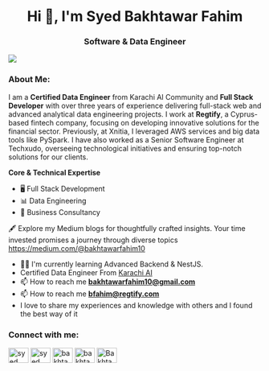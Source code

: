 <h1 align="center">Hi 👋, I'm Syed Bakhtawar Fahim</h1>
<h3 align="center">Software & Data Engineer</h3>


<!-- 
<p align="left"> <img src="https://media.licdn.com/dms/image/v2/D4D16AQGpGjMl4cMdjA/profile-displaybackgroundimage-shrink_350_1400/profile-displaybackgroundimage-shrink_350_1400/0/1737218047829?e=1743033600&v=beta&t=Xl6Rng3XRN7kbW_XQif0ydkeGMqNFB-BxBHyz4nHJZg" alt="syed-bakhtawar-fahim" /> </p>
-->

<p align="left"> <img src="[https://media.licdn.com/dms/image/v2/D4D16AQEfIDvQ_A5Ffw/profile-displaybackgroundimage-shrink_350_1400/B4DZWBv1FIGkAg-/0/1741638560923?e=1747267200&v=beta&t=MKevjr37Nc34QjTpSOkODpCAXFtiIRdh0Dy2cb1Ase8](https://media.licdn.com/dms/image/v2/D4D16AQExRBoO8RBwgQ/profile-displaybackgroundimage-shrink_350_1400/B4DZfaZn2fGgAc-/0/1751715840220?e=1757548800&v=beta&t=4NYRdvlhrD8UV6siDOllDeYAuOkOVf862hWOlbH4OcM)" /> </p>


<!--  
<p align="left"> <img src="https://komarev.com/ghpvc/?username=syed-bakhtawar-fahim&label=Profile%20views&color=0e75b6&style=flat" alt="syed-bakhtawar-fahim" /> </p>

<p align="left"> <img src="https://firebasestorage.googleapis.com/v0/b/reactaideveloper.appspot.com/o/Syed%20bakhtawar%20fahim%20(1).png?alt=media&token=04922c91-9170-4eb0-b487-2e9cfcaab0c4" /> </p>
I am a Certified Data Engineer and experienced Full Stack Developer with over 3 years of experience delivering full-stack web, advanced analytical data engineering projects, and advisory services to high-value clients. 
I had worked as a Data Engineer at Xnitia Remotely, where I leverage AWS services and use big data tools like PySpark, etc for projects. 
Additionally, I serve as a Senior Software Engineer at Techxudo, overseeing various technological initiatives and ensuring the delivery of top-notch solutions to our clients.
-->

<h3 align="left">About Me:</h3>
<p align="left"> I am a <strong>Certified Data Engineer</strong> from Karachi AI Community and <strong>Full Stack Developer</strong> with over three years of experience delivering full-stack web and advanced analytical data engineering projects. I work at <strong>Regtify</strong>, a Cyprus-based fintech company, focusing on developing innovative solutions for the financial sector. Previously, at Xnitia, I leveraged AWS services and big data tools like PySpark. I have also worked as a Senior Software Engineer at Techxudo, overseeing technological initiatives and ensuring top-notch solutions for our clients.

<strong>Core & Technical Expertise</strong>
- 🖥️ Full Stack Development
- 📊 Data Engineering
- 💼 Business Consultancy


🖋️ Explore my Medium blogs for thoughtfully crafted insights. Your time invested promises a journey through diverse topics
https://medium.com/@bakhtawarfahim10</p>
<!-- <p align="left"> <a href="https://github.com/ryo-ma/github-profile-trophy"><img src="https://github-profile-trophy.vercel.app/?username=syed-bakhtawar-fahim" alt="syed-bakhtawar-fahim" /></a> </p> -->

<!-- <p align="left"> <a href="https://twitter.com/syed bakhtawar fahim" target="blank"><img src="https://img.shields.io/twitter/follow/syed bakhtawar fahim?logo=twitter&style=for-the-badge" alt="syed bakhtawar fahim" /></a> </p> -->

<!-- - 👨‍💻 All of my projects are available at [https://xnitia-team.netlify.app/](https://xnitia-team.netlify.app/) -->
- 👨‍💻 I'm currently learning Advanced Backend & NestJS.
- Certified Data Engineer From <a href = "https://www.karachidotai.com/" target="blank">Karachi AI</a> 
- 📫 How to reach me **bakhtawarfahim10@gmail.com**
- 📫 How to reach me **bfahim@regtify.com**
- I love to share my experiences and knowledge with others and I found the best way of it

<h3 align="left">Connect with me:</h3>
<p align="left">

<a href="https://www.linkedin.com/in/bigdataengineer/" target="blank"><img align="center" src="https://raw.githubusercontent.com/rahuldkjain/github-profile-readme-generator/master/src/images/icons/Social/linked-in-alt.svg" alt="syed bakhtawar fahim" height="30" width="40" /></a>
<a href="https://stackoverflow.com/users/19267514/syed-bakhtawar-fahim" target="blank"><img align="center" src="https://raw.githubusercontent.com/rahuldkjain/github-profile-readme-generator/master/src/images/icons/Social/stack-overflow.svg" alt="syed bakhtawar fahim" height="30" width="40" /></a>
<a href="https://fb.com/bakhtawar hamza" target="blank"><img align="center" src="https://raw.githubusercontent.com/rahuldkjain/github-profile-readme-generator/master/src/images/icons/Social/facebook.svg" alt="bakhtawar hamza" height="30" width="40" /></a>
<a href="https://instagram.com/bakhtawar._.fahim" target="blank"><img align="center" src="https://raw.githubusercontent.com/rahuldkjain/github-profile-readme-generator/master/src/images/icons/Social/instagram.svg" alt="bakhtawar._.fahim" height="30" width="40" /></a>
<a href="https://medium.com/@bakhtawarfahim10" target="blank"><img align="center" src="https://raw.githubusercontent.com/rahuldkjain/github-profile-readme-generator/master/src/images/icons/Social/medium.svg" alt="Bakhtawar Fahim" height="30" width="40" /></a>
</p>


<!-- 
<p align="left">
  [![LinkedIn Badge](https://img.shields.io/badge/LinkedIn-Bakhtawar%20Hamza-blue?style=for-the-badge&logo=linkedin&logoColor=white)](https://www.linkedin.com/in/bigdataengineer/)
  [![StackOverflow Badge](https://img.shields.io/badge/StackOverflow-Bakhtawar%20Hamza-orange?style=for-the-badge&logo=stackoverflow&logoColor=white)](https://stackoverflow.com/users/19267514/syed-bakhtawar-fahim)
  [![Facebook Badge](https://img.shields.io/badge/Facebook-Bakhtawar%20Hamza-blue?style=for-the-badge&logo=facebook&logoColor=white)](https://fb.com/bakhtawarhamza)
  [![Instagram Badge](https://img.shields.io/badge/Instagram-Bakhtawar%20Fahim-pink?style=for-the-badge&logo=instagram&logoColor=white)](https://instagram.com/bakhtawar._.fahim)
  [![Medium Badge](https://img.shields.io/badge/Medium-Bakhtawar%20Fahim-black?style=for-the-badge&logo=medium&logoColor=white)](https://medium.com/@bakhtawarfahim10)
</p>

--> 

<!-- 
<div class="badge-base LI-profile-badge" data-locale="en_US" data-size="large" data-theme="dark" data-type="HORIZONTAL" data-vanity="bigdataengineer" data-version="v1"><a class="badge-base__link LI-simple-link" href="https://pk.linkedin.com/in/bigdataengineer?trk=profile-badge">Bakhtawar Hamza</a></div>
<script src="https://platform.linkedin.com/badges/js/profile.js" async defer type="text/javascript"></script>  
-->          
<!-- <a href="https://twitter.com/syed bakhtawar fahim" target="blank"><img align="center" src="https://raw.githubusercontent.com/rahuldkjain/github-profile-readme-generator/master/src/images/icons/Social/twitter.svg" alt="syed bakhtawar fahim" height="30" width="40" /></a> -->
<!-- <h1>Profile Statistics</h1>
![Syed Bakhtawar fahim](https://github-readme-stats.vercel.app/api?username=syed-bakhtawar-fahim&show_icons=true&theme=radical) -->

<!-- <h3 align="left">Languages and Tools:</h3>
<p align="left"> <a href="https://getbootstrap.com" target="_blank" rel="noreferrer"> <img src="https://raw.githubusercontent.com/devicons/devicon/master/icons/bootstrap/bootstrap-plain-wordmark.svg" alt="bootstrap" width="40" height="40"/> </a> <a href="https://www.cprogramming.com/" target="_blank" rel="noreferrer"> <img src="https://raw.githubusercontent.com/devicons/devicon/master/icons/c/c-original.svg" alt="c" width="40" height="40"/> </a> <a href="https://www.w3schools.com/css/" target="_blank" rel="noreferrer"> <img src="https://raw.githubusercontent.com/devicons/devicon/master/icons/css3/css3-original-wordmark.svg" alt="css3" width="40" height="40"/> </a> <a href="https://expressjs.com" target="_blank" rel="noreferrer"> <img src="https://raw.githubusercontent.com/devicons/devicon/master/icons/express/express-original-wordmark.svg" alt="express" width="40" height="40"/> </a> <a href="https://git-scm.com/" target="_blank" rel="noreferrer"> <img src="https://www.vectorlogo.zone/logos/git-scm/git-scm-icon.svg" alt="git" width="40" height="40"/> </a> <a href="https://heroku.com" target="_blank" rel="noreferrer"> <img src="https://www.vectorlogo.zone/logos/heroku/heroku-icon.svg" alt="heroku" width="40" height="40"/> </a> <a href="https://www.w3.org/html/" target="_blank" rel="noreferrer"> <img src="https://raw.githubusercontent.com/devicons/devicon/master/icons/html5/html5-original-wordmark.svg" alt="html5" width="40" height="40"/> </a> <a href="https://www.adobe.com/in/products/illustrator.html" target="_blank" rel="noreferrer"> <img src="https://www.vectorlogo.zone/logos/adobe_illustrator/adobe_illustrator-icon.svg" alt="illustrator" width="40" height="40"/> </a> <a href="https://www.java.com" target="_blank" rel="noreferrer"> <img src="https://raw.githubusercontent.com/devicons/devicon/master/icons/java/java-original.svg" alt="java" width="40" height="40"/> </a> <a href="https://developer.mozilla.org/en-US/docs/Web/JavaScript" target="_blank" rel="noreferrer"> <img src="https://raw.githubusercontent.com/devicons/devicon/master/icons/javascript/javascript-original.svg" alt="javascript" width="40" height="40"/> </a> <a href="https://www.mathworks.com/" target="_blank" rel="noreferrer"> <img src="https://upload.wikimedia.org/wikipedia/commons/2/21/Matlab_Logo.png" alt="matlab" width="40" height="40"/> </a> <a href="https://www.mongodb.com/" target="_blank" rel="noreferrer"> <img src="https://raw.githubusercontent.com/devicons/devicon/master/icons/mongodb/mongodb-original-wordmark.svg" alt="mongodb" width="40" height="40"/> </a> <a href="https://www.mysql.com/" target="_blank" rel="noreferrer"> <img src="https://raw.githubusercontent.com/devicons/devicon/master/icons/mysql/mysql-original-wordmark.svg" alt="mysql" width="40" height="40"/> </a> <a href="https://nodejs.org" target="_blank" rel="noreferrer"> <img src="https://raw.githubusercontent.com/devicons/devicon/master/icons/nodejs/nodejs-original-wordmark.svg" alt="nodejs" width="40" height="40"/> </a> <a href="https://pandas.pydata.org/" target="_blank" rel="noreferrer"> <img src="https://raw.githubusercontent.com/devicons/devicon/2ae2a900d2f041da66e950e4d48052658d850630/icons/pandas/pandas-original.svg" alt="pandas" width="40" height="40"/> </a> <a href="https://www.photoshop.com/en" target="_blank" rel="noreferrer"> <img src="https://raw.githubusercontent.com/devicons/devicon/master/icons/photoshop/photoshop-line.svg" alt="photoshop" width="40" height="40"/> </a> <a href="https://www.php.net" target="_blank" rel="noreferrer"> <img src="https://raw.githubusercontent.com/devicons/devicon/master/icons/php/php-original.svg" alt="php" width="40" height="40"/> </a> <a href="https://www.python.org" target="_blank" rel="noreferrer"> <img src="https://raw.githubusercontent.com/devicons/devicon/master/icons/python/python-original.svg" alt="python" width="40" height="40"/> </a> <a href="https://reactjs.org/" target="_blank" rel="noreferrer"> <img src="https://raw.githubusercontent.com/devicons/devicon/master/icons/react/react-original-wordmark.svg" alt="react" width="40" height="40"/> </a> <a href="https://redux.js.org" target="_blank" rel="noreferrer"> <img src="https://raw.githubusercontent.com/devicons/devicon/master/icons/redux/redux-original.svg" alt="redux" width="40" height="40"/> </a> <a href="https://sass-lang.com" target="_blank" rel="noreferrer"> <img src="https://raw.githubusercontent.com/devicons/devicon/master/icons/sass/sass-original.svg" alt="sass" width="40" height="40"/> </a> <a href="https://seaborn.pydata.org/" target="_blank" rel="noreferrer"> <img src="https://seaborn.pydata.org/_images/logo-mark-lightbg.svg" alt="seaborn" width="40" height="40"/> </a> </p> -->

<!-- <p><img align="left" src="https://github-readme-stats.vercel.app/api/top-langs?username=syed-bakhtawar-fahim&show_icons=true&locale=en&layout=compact" alt="syed-bakhtawar-fahim" /></p> -->
<!-- <br><br> -->

<!-- -
<div align = "center">
  <p>&nbsp;<img align="center" src="https://github-readme-stats.vercel.app/api?username=syed-bakhtawar-fahim&show_icons=true&locale=en" alt="syed-bakhtawar-fahim" /></p> 
</br></br>
<p><img align="center" src="https://github-readme-streak-stats.herokuapp.com/?user=syed-bakhtawar-fahim&" alt="syed-bakhtawar-fahim" /></p>
</div>
->

